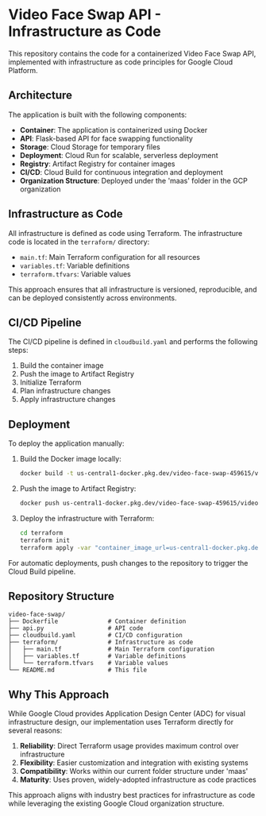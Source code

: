 # Video Face Swap API - Infrastructure as Code

This repository contains the code for a containerized Video Face Swap API, implemented with infrastructure as code principles for Google Cloud Platform.

## Architecture

The application is built with the following components:

- **Container**: The application is containerized using Docker
- **API**: Flask-based API for face swapping functionality
- **Storage**: Cloud Storage for temporary files
- **Deployment**: Cloud Run for scalable, serverless deployment
- **Registry**: Artifact Registry for container images
- **CI/CD**: Cloud Build for continuous integration and deployment
- **Organization Structure**: Deployed under the 'maas' folder in the GCP organization

## Infrastructure as Code

All infrastructure is defined as code using Terraform. The infrastructure code is located in the `terraform/` directory:

- `main.tf`: Main Terraform configuration for all resources
- `variables.tf`: Variable definitions
- `terraform.tfvars`: Variable values

This approach ensures that all infrastructure is versioned, reproducible, and can be deployed consistently across environments.

## CI/CD Pipeline

The CI/CD pipeline is defined in `cloudbuild.yaml` and performs the following steps:

1. Build the container image
2. Push the image to Artifact Registry
3. Initialize Terraform
4. Plan infrastructure changes
5. Apply infrastructure changes

## Deployment

To deploy the application manually:

1. Build the Docker image locally:
   ```bash
   docker build -t us-central1-docker.pkg.dev/video-face-swap-459615/video-face-swap/api:local .
   ```

2. Push the image to Artifact Registry:
   ```bash
   docker push us-central1-docker.pkg.dev/video-face-swap-459615/video-face-swap/api:local
   ```

3. Deploy the infrastructure with Terraform:
   ```bash
   cd terraform
   terraform init
   terraform apply -var "container_image_url=us-central1-docker.pkg.dev/video-face-swap-459615/video-face-swap/api:local"
   ```

For automatic deployments, push changes to the repository to trigger the Cloud Build pipeline.

## Repository Structure

```
video-face-swap/
├── Dockerfile              # Container definition
├── api.py                  # API code
├── cloudbuild.yaml         # CI/CD configuration
├── terraform/              # Infrastructure as code
│   ├── main.tf             # Main Terraform configuration
│   ├── variables.tf        # Variable definitions
│   └── terraform.tfvars    # Variable values
└── README.md               # This file
```

## Why This Approach

While Google Cloud provides Application Design Center (ADC) for visual infrastructure design, our implementation uses Terraform directly for several reasons:

1. **Reliability**: Direct Terraform usage provides maximum control over infrastructure
2. **Flexibility**: Easier customization and integration with existing systems
3. **Compatibility**: Works within our current folder structure under 'maas'
4. **Maturity**: Uses proven, widely-adopted infrastructure as code practices

This approach aligns with industry best practices for infrastructure as code while leveraging the existing Google Cloud organization structure.
